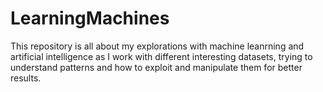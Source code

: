 # LearningMachines

This repository is all about my explorations with machine leanrning and artificial intelligence as I work with different interesting datasets, trying to understand
patterns and how to exploit and manipulate them for better results.
